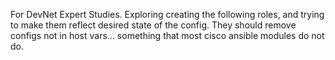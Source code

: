 For DevNet Expert Studies. Exploring creating the following roles, and trying to make them reflect desired state of the config. They should remove configs not in host vars... something that most cisco ansible modules do not do.